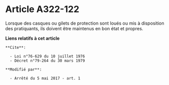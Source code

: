 # Article A322-122

Lorsque des casques ou gilets de protection sont loués ou mis à disposition des pratiquants, ils doivent être maintenus en
bon état et propres.

**Liens relatifs à cet article**

	**Cite**:

	  - Loi n°76-629 du 10 juillet 1976
	  - Décret n°79-264 du 30 mars 1979

	**Modifié par**:

	  - Arrêté du 5 mai 2017 - art. 1
